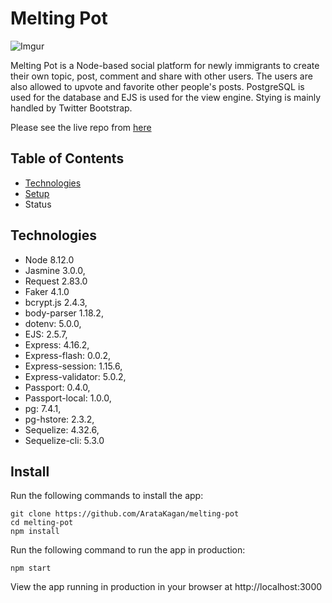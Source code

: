 # Melting Pot 

![Imgur](https://i.imgur.com/mIesIcQ.png)




Melting Pot is a Node-based social platform for newly immigrants to create their own topic, post, comment and share with other users. The users are also allowed to upvote and favorite other people's posts. PostgreSQL is used for the database and EJS is used for the view engine. Stying is mainly handled by Twitter Bootstrap.

Please see the live repo from [here](https://aratakagan-melting-pot.herokuapp.com/)

## Table of Contents 

- [Technologies](#technologies) 
- [Setup](#install)
- Status

## Technologies 

- Node 8.12.0
- Jasmine 3.0.0,
- Request 2.83.0
- Faker 4.1.0
- bcrypt.js 2.4.3,
- body-parser 1.18.2,
- dotenv: 5.0.0,
- EJS: 2.5.7,
- Express: 4.16.2,
- Express-flash: 0.0.2,
- Express-session: 1.15.6,
- Express-validator: 5.0.2,
- Passport: 0.4.0,
- Passport-local: 1.0.0,
- pg: 7.4.1,
- pg-hstore: 2.3.2,
- Sequelize: 4.32.6,
- Sequelize-cli: 5.3.0

## Install 

Run the following commands to install the app:

```
git clone https://github.com/ArataKagan/melting-pot
cd melting-pot
npm install
``` 

Run the following command to run the app in production: 

```
npm start
```
View the app running in production in your browser at http://localhost:3000 










